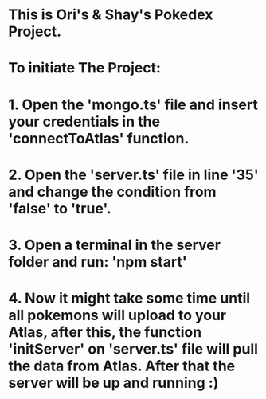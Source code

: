 # This is Ori's & Shay's Pokedex Project.

# To initiate The Project:

# 1. Open the 'mongo.ts' file and insert your credentials in the 'connectToAtlas' function.

# 2. Open the 'server.ts' file in line '35' and change the condition from 'false' to 'true'.

# 3. Open a terminal in the server folder and run: 'npm start'

# 4. Now it might take some time until all pokemons will upload to your Atlas, after this, the function 'initServer' on 'server.ts' file will pull the data from Atlas. After that the server will be up and running :)
